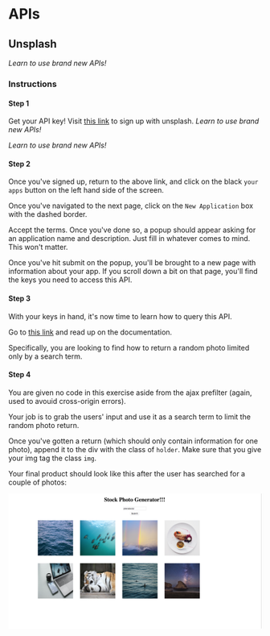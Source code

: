 # APIs

## Unsplash

_Learn to use brand new APIs!_


### Instructions

#### Step 1

Get your API key! Visit [this link](https://unsplash.com/developers) to sign up with unsplash.
_Learn to use brand new APIs!_

_Learn to use brand new APIs!_


#### Step 2
Once you've signed up, return to the above link, and click on the black `your apps` button on the left hand side of the screen.

Once you've navigated to the next page, click on the `New Application` box with the dashed border.

Accept the terms. Once you've done so, a popup should appear asking for an application name and description. Just fill in whatever comes to mind. This won't matter.

Once you've hit submit on the popup, you'll be brought to a new page with information about your app. If you scroll down a bit on that page, you'll find the keys you need to access this API.

#### Step 3
With your keys in hand, it's now time to learn how to query this API.

Go to [this link](https://unsplash.com/documentation) and read up on the documentation.

Specifically, you are looking to find how to return a random photo limited only by a search term.

#### Step 4

You are given no code in this exercise aside from the ajax prefilter (again, used to avouid cross-origin errors).

Your job is to grab the users' input and use it as a search term to limit the random photo return. 

Once you've gotten a return (which should only contain information for one photo), append it to the div with the class of `holder`. Make sure that you give your img tag the class `img`.

Your final product should look like this after the user has searched for a couple of photos:

<img src="final.png">